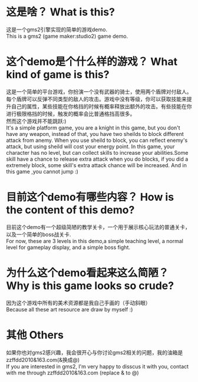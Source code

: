 # 这是啥？ What is this?
这是一个gms2引擎实现的简单的游戏demo.  
This is a gms2 (game maker:studio2) game demo.  
# 这个demo是个什么样的游戏？ What kind of game is this?
这是一个简单的平台游戏，你扮演一个没有武器的骑士，使用两个盾牌对付敌人。每个盾牌可以反弹不同类型的敌人的攻击。游戏中没有等级，你可以获取技能来提升自己的属性，某些技能在你格挡的时候有概率释放出额外的攻击。有些技能在你进行极限格挡的时候，触发的概率会比普通格挡高很多。  
然而这个游戏并不能跳跃:)  
It's a simple platform game, you are a knight in this game, but you don't have any weapon, instead of that, you have two sheilds to block different attack from anemy. When you use sheild to block, you can reflect enemy's attack, but using sheild will cost your energy point.
In this game, your character has no level, but can collect skills to increase your abilities.Some skill have a chance to release extra attack when you do blocks, if you did a extremely block, some skill's extra attack chance will be increased.
And in this game ,you cannot jump :)  
# 目前这个demo有哪些内容？ How is the content of this demo?
目前这个demo有一个超级简陋的教学关卡，一个用于展示核心玩法的普通关卡，以及一个简单的boss战关卡.  
For now, these are 3 levels in this demo,a simple teaching level, a normal level for gameplay display, and a simple boss fight.
# 为什么这个demo看起来这么简陋？ Why is this game looks so crude?
因为这个游戏中所有的美术资源都是我自己手画的（手动斜眼）  
Because all these art resource are draw by myself :)
# 其他 Others
如果你也对gms2感兴趣，我会很开心与你讨论gms2相关的问题，我的油箱是zzffdd2010&163.com(&换成@)  
If you are interested in gms2, I'm very happy to disscus it with you, contact with me through zzffdd2010&163.com (replace & to @)
